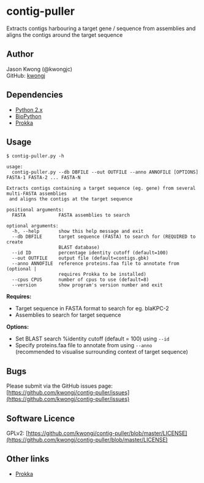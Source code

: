 # contig-puller
Extracts contigs harbouring a target gene / sequence from assemblies and aligns the contigs around the target sequence

## Author
Jason Kwong (@kwongjc)  
GitHub: [kwongj](https://github.com/kwongj)  

## Dependencies
* [Python 2.x](https://www.python.org/downloads/)
* [BioPython](http://biopython.org/wiki/Main_Page)
* [Prokka](https://github.com/tseemann/prokka)

## Usage
`$ contig-puller.py -h`  
```
usage: 
  contig-puller.py --db DBFILE --out OUTFILE --anno ANNOFILE [OPTIONS] FASTA-1 FASTA-2 ... FASTA-N

Extracts contigs containing a target sequence (eg. gene) from several multi-FASTA assemblies 
 and aligns the contigs at the target sequence

positional arguments:
  FASTA            FASTA assemblies to search

optional arguments:
  -h, --help       show this help message and exit
  --db DBFILE      target sequence (FASTA) to search for (REQUIRED to create
                   BLAST database)
  --id ID          percentage identity cutoff (default=100)
  --out OUTFILE    output file (default=contigs.gbk)
  --anno ANNOFILE  reference proteins.faa file to annotate from (optional |
                   requires Prokka to be installed)
  --cpus CPUS      number of cpus to use (default=8)
  --version        show program's version number and exit
```

**Requires:**
* Target sequence in FASTA format to search for eg. blaKPC-2
* Assemblies to search for target sequence

**Options:**
* Set BLAST search %identity cutoff (default = 100) using `--id`
* Specify proteins.faa file to annotate from using `--anno`  
(recommended to visualise surrounding context of target sequence)

## Bugs
Please submit via the GitHub issues page: [https://github.com/kwongj/contig-puller/issues](https://github.com/kwongj/contig-puller/issues)  

## Software Licence
GPLv2: [https://github.com/kwongj/contig-puller/blob/master/LICENSE](https://github.com/kwongj/contig-puller/blob/master/LICENSE)

## Other links
* [Prokka](https://github.com/tseemann/prokka)
